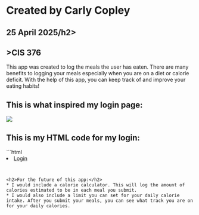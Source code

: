<h1>Created by Carly Copley</h1>
<h2>25 April 2025/h2>
<h2>>CIS 376</h2

<h2>This app was created to log the meals the user has eaten. 
There are many benefits to logging your meals especially when you are on a diet or calorie deficit. 
With the help of this app, you can keep track of and improve your eating habits!</h2>

<h2>This is what inspired my login page:</h2>
<img src="https://3.bp.blogspot.com/-BQSEvAqkr0w/VsVQASueNlI/AAAAAAAABks/Rmabc2KPrhA/s1600/output.png">

<h2>This is my HTML code for my login:</h2>
```html
          <li class="nav-item">
            <a class="nav-link active" id="loginLink" href="javascript:void(0);" onclick="toggleLoginForm()">Login</a>
            <div id="loginForm" style="display:none;">
              <label for="username">Username:</label>
              <input type="text" id="username" placeholder="Type here"><br><br>
              <label for="password">Password:</label>
              <input type="password" id="password" placeholder="Type here"><br><br>
              <button type="button" onclick="submitLogin()">Submit</button>
            </div>
          </li>

```


<h2>For the future of this app:</h2>
* I would include a calorie calculator. This will log the amount of calories estimated to be in each meal you submit.
* I would also include a limit you can set for your daily calorie intake. After you submit your meals, you can see what track you are on for your daily calories.
